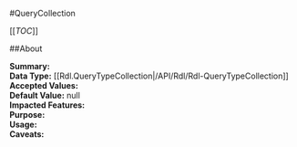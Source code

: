 #QueryCollection

[[_TOC_]]

##About

**Summary:**   
**Data Type:** [[Rdl.QueryTypeCollection|/API/Rdl/Rdl-QueryTypeCollection]]  
**Accepted Values:**   
**Default Value:** null  
**Impacted Features:**   
**Purpose:**   
**Usage:**   
**Caveats:**   

